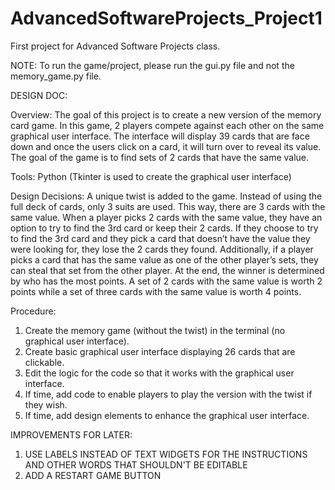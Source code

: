 # AdvancedSoftwareProjects_Project1
First project for Advanced Software Projects class.


NOTE: To run the game/project, please run the gui.py file and not the memory_game.py file.




DESIGN DOC:

Overview: 
The goal of this project is to create a new version of the memory card game. In this game, 2 players compete against each other on the same graphical user interface. The interface will display 39 cards that are face down and once the users click on a card, it will turn over to reveal its value. The goal of the game is to find sets of 2 cards that have the same value. 

Tools: 
Python (Tkinter is used to create the graphical user interface) 

Design Decisions:
A unique twist is added to the game. Instead of using the full deck of cards, only 3 suits are used. This way, there are 3 cards with the same value. When a player picks 2 cards with the same value, they have an option to try to find the 3rd card or keep their 2 cards. If they choose to try to find the 3rd card and they pick a card that doesn’t have the value they were looking for, they lose the 2 cards they found. Additionally, if a player picks a card that has the same value as one of the other player’s sets, they can steal that set from the other player. At the end, the winner is determined by who has the most points. A set of 2 cards with the same value is worth 2 points while a set of three cards with the same value is worth 4 points.

Procedure:
1. Create the memory game (without the twist) in the terminal (no graphical user interface).
2. Create basic graphical user interface displaying 26 cards that are clickable.
3. Edit the logic for the code so that it works with the graphical user interface.
4. If time, add code to enable players to play the version with the twist if they wish.
5. If time, add design elements to enhance the graphical user interface.




IMPROVEMENTS FOR LATER:
1. USE LABELS INSTEAD OF TEXT WIDGETS FOR THE INSTRUCTIONS AND OTHER WORDS THAT SHOULDN'T BE EDITABLE
3. ADD A RESTART GAME BUTTON
